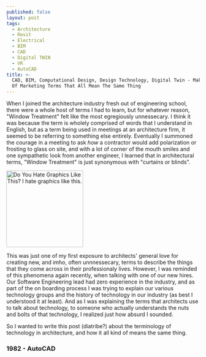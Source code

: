 ```yaml
---
published: false
layout: post
tags:
  - Architecture
  - Revit
  - Electrical
  - BIM
  - CAD
  - Digital TWIN
  - VR
  - AutoCAD
title: >-
  CAD, BIM, Computational Design, Design Technology, Digital Twin - Making Sense
  Of Marketing Terms That All Mean The Same Thing
---
```

When I joined the architecture industry fresh out of engineering school, there were a whole host of terms I had to learn, but for whatever reason, "Window Treatment" felt like the most egregiously unnessecary. I think it was because the term is wholely comprised of words that I understand in English, but as a term being used in meetings at an architecture firm, it seemed to be referring to something else entirely. Eventually I summoned the courage in a meeting to ask *how* a contractor would add polarization or frosting to glass on site, and with a lot of corner of the mouth smiles and one sympathetic look from another engineer, I learned that in architectural terms, "Window Treatment" is just synonymous with "curtains or blinds". 

<img src="{{site.baseurl}}/_posts/Building-Information-Modeling-BIM-lifecycle-view-17.png" alt="Do You Hate Graphics Like This? I hate graphics like this." width="200"/>


This was just one of my first exposure to architects' general love for creating new, and imho, often unnnessecary, terms to describe the things that they come across in their professionaly lives. However, I was reminded of this phenomena again recently, when talking with one of our new hires. Our Software Engineering lead had zero experience in the industry, and as part of the on boarding process I was trying to explain our various technology groups and the history of technology in our industry (as best I understood it at least). And as I was explaining the terms that architects use to talk about technology, to someone who actually understands the nuts and bolts of that technology, I realized just how absurd I sounded. 

So I wanted to write this post (diatribe?) about the terminology of technology in architecture, and how it all kind of means the same thing. 

### 1982 - AutoCAD






